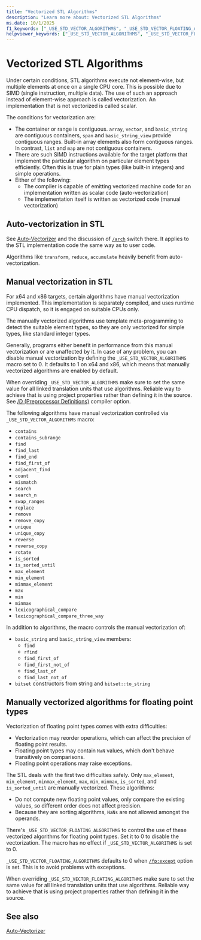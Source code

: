 ```yaml
---
title: "Vectorized STL Algorithms"
description: "Learn more about: Vectorized STL Algorithms"
ms.date: 10/1/2025
f1_keywords: ["_USE_STD_VECTOR_ALGORITHMS", "_USE_STD_VECTOR_FLOATING_ALGORITHMS"]
helpviewer_keywords: ["_USE_STD_VECTOR_ALGORITHMS", "_USE_STD_VECTOR_FLOATING_ALGORITHMS", "Vector Algorithms", "Vectorization", "SIMD"]
---
```

# Vectorized STL Algorithms

Under certain conditions, STL algorithms execute not element-wise, but multiple elements at once on a single CPU core. This is possible due to SIMD (single instruction, multiple data). The use of such an approach instead of element-wise approach is called vectorization. An implementation that is not vectorized is called scalar.

The conditions for vectorization are:
 - The container or range is contiguous. `array`, `vector`, and `basic_string` are contiguous containers, `span` and `basic_string_view` provide contiguous ranges. Built-in array elements also form contiguous ranges. In contrast, `list` and `map` are not contiguous containers.
 - There are such SIMD instructions available for the target platform that implement the particular algorithm on particular element types efficiently. Often this is true for plain types (like built-in integers) and simple operations.
 - Either of the following:
     - The compiler is capable of emitting vectorized machine code for an implementation written as scalar code (auto-vectorization)
     - The implementation itself is written as vectorized code (manual vectorization)

## Auto-vectorization in STL

See [Auto-Vectorizer](../parallel/auto-parallelization-and-auto-vectorization.md#auto-vectorizer) and the discussion of [`/arch`](../build/reference/arch-minimum-cpu-architecture.md) switch there. It applies to the STL implementation code the same way as to user code.

Algorithms like `transform`, `reduce`, `accumulate` heavily benefit from auto-vectorization.

## Manual vectorization in STL

For x64 and x86 targets, certain algorithms have manual vectorization implemented. This implementation is separately compiled, and uses runtime CPU dispatch, so it is engaged on suitable CPUs only.

The manually vectorized algorithms use template meta-programming to detect the suitable element types, so they are only vectorized for simple types, like standard integer types.

Generally, programs either benefit in performance from this manual vectorization or are unaffected by it. In case of any problem, you can disable manual vectorization by defining the `_USE_STD_VECTOR_ALGORITHMS` macro set to 0. It defaults to 1 on x64 and x86, which means that manually vectorized algorithms are enabled by default.

When overriding `_USE_STD_VECTOR_ALGORITHMS` make sure to set the same value for all linked translation units that use algorithms. Reliable way to achieve that is using project properties rather than defining it in the source. See [/D (Preprocessor Definitions)](../build/reference/d-preprocessor-definitions.md) compiler option.

The following algorithms have manual vectorization controlled via `_USE_STD_VECTOR_ALGORITHMS` macro:
 - `contains`
 - `contains_subrange`
 - `find`
 - `find_last`
 - `find_end`
 - `find_first_of`
 - `adjacent_find`
 - `count`
 - `mismatch`
 - `search`
 - `search_n`
 - `swap_ranges`
 - `replace`
 - `remove`
 - `remove_copy`
 - `unique`
 - `unique_copy`
 - `reverse`
 - `reverse_copy`
 - `rotate`
 - `is_sorted`
 - `is_sorted_until`
 - `max_element`
 - `min_element`
 - `minmax_element`
 - `max`
 - `min`
 - `minmax`
 - `lexicographical_compare`
 - `lexicographical_compare_three_way`

In addition to algorithms, the macro controls the manual vectorization of:
 - `basic_string` and `basic_string_view` members:
   - `find`
   - `rfind`
   - `find_first_of`
   - `find_first_not_of`
   - `find_last_of`
   - `find_last_not_of`
 - `bitset` constructors from string and `bitset::to_string`

## Manually vectorized algorithms for floating point types

Vectorization of floating point types comes with extra difficulties:
 - Vectorization may reorder operations, which can affect the precision of floating point results.
 - Floating point types may contain `NaN` values, which don't behave transitively on comparisons.
 - Floating point operations may raise exceptions.

The STL deals with the first two difficulties safely. Only `max_element`, `min_element`, `minmax_element`, `max`, `min`, `minmax`, `is_sorted`, and `is_sorted_until` are manually vectorized. These algorithms:
 - Do not compute new floating point values, only compare the existing values, so different order does not affect precision.
 - Because they are sorting algorithms, `NaNs` are not allowed amongst the operands.

There's `_USE_STD_VECTOR_FLOATING_ALGORITHMS` to control the use of these vectorized algorithms for floating point types. Set it to 0 to disable the vectorization. The macro has no effect if `_USE_STD_VECTOR_ALGORITHMS` is set to 0.

`_USE_STD_VECTOR_FLOATING_ALGORITHMS` defaults to 0 when [`/fp:except`](../build/reference/fp-specify-floating-point-behavior.md#except) option is set. This is to avoid problems with exceptions.

When overriding `_USE_STD_VECTOR_FLOATING_ALGORITHMS` make sure to set the same value for all linked translation units that use algorithms. Reliable way to achieve that is using project properties rather than defining it in the source.

## See also

[Auto-Vectorizer](../parallel/auto-parallelization-and-auto-vectorization.md#auto-vectorizer)
